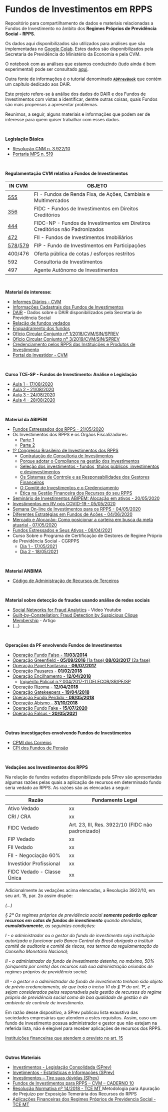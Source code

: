 # Fundos de Investimentos em RPPS

Repositório para compartilhamento de dados e materiais relacionadas a Fundos de Investimento no âmbito dos **Regimes Próprios de Previdência Social - RPPS**. 

Os dados aqui disponibilizados são utilizados para análises que são implementadas no [Google Colab](https://colab.research.google.com/notebooks/intro.ipynb#recent=true). Estes dados são disponibilizados pela Secretaria de Previdência do Ministério da Economia e pela CVM.

O notebook com as análises que estamos conduzindo (tudo ainda é bem experimental) pode ser consultado [aqui](https://colab.research.google.com/drive/1wCzkhgpybSLgVUuqCh7KqOUZt8fWWTob).

Outra fonte de informações é o tutorial denominado [**`ADPrevBook`**](https://marcosfs2006.github.io/ADPrevBook/) que contém um capítulo dedicado aos DAIR.

Este projeto refere-se à análise dos dados do DAIR e dos Fundos de Investimentos com vistas a identificar, dentre outras coisas, quais Fundos são mais propensos a apresentar problemas.

Reunimos, a seguir, alguns materiais e informações que podem ser de interesse para quem quiser trabalhar com esses dados.

</br>

**Legislação Básica**

* [Resolução CNM n. 3.922/10](https://www.bcb.gov.br/estabilidadefinanceira/exibenormativo?tipo=Resolu%C3%A7%C3%A3o&numero=3922)
* [Portaria MPS n. 519](http://sa.previdencia.gov.br/site/2018/01/PORTARIA-MPS-n%C2%BA-519-de-24ago2011-atualizada-at%C3%A9-02jan2018.pdf)   


</br>

**Regulamentação CVM relativa a Fundos de Investimentos**

IN CVM | OBJETO
-------|-------------------------------------------------------------
[555](http://www.cvm.gov.br/export/sites/cvm/legislacao/instrucoes/anexos/500/inst555.pdf)    | FI - Fundos de Renda Fixa, de Ações, Cambiais e Multimercados
[356](http://www.cvm.gov.br/export/sites/cvm/legislacao/instrucoes/anexos/300/inst356consolid.pdf)    | FIDC - Fundos de Investimentos em Direitos Creditórios
[444](http://www.cvm.gov.br/export/sites/cvm/legislacao/instrucoes/anexos/400/inst444.pdf)    | FIDC-NP - Fundos de Investimentos em Diretiros Creditórios não Padronizados
[472](http://www.cvm.gov.br/export/sites/cvm/legislacao/instrucoes/anexos/400/inst472consolid.pdf)    | FII - Fundos de Investimentos Imobiliários
[578](http://www.cvm.gov.br/export/sites/cvm/legislacao/instrucoes/anexos/500/inst578consolid.pdf)/[579](http://www.cvm.gov.br/export/sites/cvm/legislacao/instrucoes/anexos/500/inst579.pdf)| FIP - Fundo de Investimentos em Participações
400/476| Oferta pública de cotas / esforços restritos   
592 | Consultoria de Investimentos   
497 | Agente Autônomo de Investimentos   





</br>

**Material de interesse:**

* [Informes Diários - CVM](http://dados.cvm.gov.br/dataset/fi-doc-inf_diario)    
* [Informações Cadastrais dos Fundos de Investimentos](http://dados.cvm.gov.br/dataset/fie-cad)
* [DAIR](http://www.previdencia.gov.br/dados-abertos/estatisticas-e-informacoes-dos-rpps/) - Dados sobre o DAIR disponibilizados pela Secretaria de Previdência Social
* [Relação de fundos vedados](http://sa.previdencia.gov.br/site/2018/12/FUNDOS-VEDADOS-CARTEIRA-DOS-FUNDOS-21122018.pdf)    
* [Enquadramento dos fundos](http://sa.previdencia.gov.br/site/2020/03/Planilha-Consolidada031220.xlsx)   
* [Ofício Circular Conjunto nº 1/2018/CVM/SIN/SPREV](http://sa.previdencia.gov.br/site/2018/08/oc-sin-sprev-012018.pdf)    
* [Ofício Circular Conjunto nº 3/2019/CVM/SIN/SPREV](http://sa.previdencia.gov.br/site/2019/02/Oficio-Circular-CVM-SIN-SPREV-03_2019.pdf)   
* [Credenciamento pelos RPPS das Instituições e Produtos de Investimento](https://www.gov.br/previdencia/pt-br/assuntos/previdencia-no-servico-publico/investimentos-do-rpps/credenciamento-pelos-rpps-das-instituicoes-e-produtos-de-investimento)   
* [Portal do Investidor - CVM](https://www.investidor.gov.br/index.html)        

</br>

**Curso TCE-SP - Fundos de Investimento: Análise e Legislação**
* [Aula 1 - 17/08/2020](https://www.youtube.com/watch?v=XHM5rxQ_IkA)   
* [Aula 2 - 21/08/2020](https://www.youtube.com/watch?v=33EMdL-U5eY)    
* [Aula 3 - 24/08/2020](https://www.youtube.com/watch?v=fBG_JyIJJkQ)    
* [Aula 4 - 28/08/2020](https://www.youtube.com/watch?v=jHlbtzu4lzc)

</br>

**Material da ABIPEM**
* [Fundos Estressados dos RPPS - 21/05/2020](https://www.youtube.com/watch?v=rhc9g5W7228)    
* Os Investimentos dos RPPS e os Órgãos Fiscalizadores: 
  + [Parte 1](http://www.tvabipem.com.br/midia?v=KRRQJM4M4U)    
  + [Parte 2](http://www.tvabipem.com.br/midia?v=5CLCYQZ674)    
* [1º Congresso Brasileiro de Investimentos dos RPPS](http://www.tvabipem.com.br/default?g=24|63|63)    
  + [Contratação de Consultoria de Investimentos](http://www.tvabipem.com.br/midia?v=IECPZRT0EO)    
  + [Porque adotar o Compliance na gestão dos Investimentos](http://www.tvabipem.com.br/midia?v=YTPIQV0HKI)    
  + [Seleção dos investimentos - fundos, títulos públicos, investimentos e desinvestimentos](http://www.tvabipem.com.br/midia?v=HVJFC70J7Z)    
  + [Os Sistemas de Controle e as Responsabilidades dos Gestores Financeiros](http://www.tvabipem.com.br/midia?v=PYPNJQASLO)    
  + [O Comitê de Investimentos e o Credenciamento](http://www.tvabipem.com.br/midia?v=KOMEHI3RWY)    
  + [Ética na Gestão Financeira dos Recursos do seu RPPS](http://www.tvabipem.com.br/midia?v=PPWXFTFWHU)    
* [Seminário de Investimentos ABIPEM: Alocação em ativos - 20/05/2020](https://www.youtube.com/watch?v=2iYuMw-Q_BQ&t=831s)    
* [Investimentos em RV pós COVID-19 - 05/05/2020](https://www.youtube.com/watch?v=ARTfzAn8VOQ)    
* [Semana On-line de Investimentos para os RPPS - 04/05/2020](https://www.youtube.com/watch?v=qwmo6A9CAx4)    
* [Diferentes Estratégias em Fundos de Ações - 04/06/2020](https://www.youtube.com/watch?v=hgzOTevY600)
* [Mercado e Alocação: Como posicionar a carteira em busca da meta atuarial - 07/05/2020](https://www.youtube.com/watch?v=M24NN_1wxoM)
* [Fundos Estressados e Seus Ativos - 08/04/2021](https://www.youtube.com/watch?v=JJcc13YKbsE&t=3892s)   
* Curso Sobre o Programa de Certificação de Gestores de Regime Próprio de Previdência Social - CGRPPS
  + [Dia 1 - 17/05/2021](https://www.youtube.com/watch?v=sQ-fS3u_I2U)  
  + [Dia 2 - 18/05/2021](https://www.youtube.com/watch?v=Dhd9kC2Ynr8)  


</br>

**Material ANBIMA**
* [Código de Administração de Recursos de Terceiros](https://www.anbima.com.br/pt_br/autorregular/codigos/administracao-de-recursos-de-terceiros.htm)    

</br>

**Material sobre detecção de fraudes usando análise de redes sociais**

* [Social Networks for Fraud Analytics](https://youtu.be/XYk4Xtad0Bg) - Vídeo Youtube     
* [Guilt-by-Constellation: Fraud Detection by Suspicious Clique Membership](https://www.andrew.cmu.edu/user/lakoglu/pubs/Guilt-by-Constellation-FraudDetectionbySuspiciousCliqueMemberships.pdf) - Artigo    
* (...)   

</br>

**Operações da PF envolvendo Fundos de Investimentos**

* [Operação Fundo Falso - **11/03/2014**](http://www.pf.gov.br/agencia/noticias/2014/03/operacao-fundo-falso-combate-grupo-que-fraudava-fundos-de-pensao-municipais)    
* [Operação Greenfield - **05/09/2016** (1a fase) **08/03/2017** (2a fase)](https://g1.globo.com/sao-paulo/noticia/pf-realiza-2-fase-da-operacao-greenfield-que-investiga-fraudes-em-fundos-de-pensao.ghtml)   
* [Operação Papel Fantasma - **06/07/2017**](http://www.pf.gov.br/agencia/noticias/2017/07/pf-deflagra-operacao-contra-fraudes-em-previdencias-municipais)    
* [Operação Pausares - **01/02/2018**](http://www.mpf.mp.br/df/sala-de-imprensa/noticias-df/operacao-pausare-acao-do-mpf-e-da-pf-mira-organizacao-criminosa-que-agiu-no-postalis) 
* [Operação Encilhamento - **12/04/2018**](http://www.mpf.mp.br/sp/sala-de-imprensa/noticias-sp/alvos-de-denuncia-do-mpf-empresarios-viram-reus-por-fraudes-milionarias-a-institutos-municipais-de-previdencia)    
  + [Inquérito Policial n.º 004/2017-11 DELECOR/SR/PF/SP](https://www.conjur.com.br/dl/relatorio-pf-fraude-fundo-pensao.pdf)    
* [Operação Rizoma - **12/04/2018**](https://pt.wikipedia.org/wiki/Opera%C3%A7%C3%A3o_Rizoma)    
* [Operação Gatekeepers - **19/04/2018**](http://www.pf.gov.br/agencia/noticias/2018/04/pf-combate-fraudes-envolvendo-fundos-de-pensao)    
* [Operação Fundo Perdido - **08/05/2018**](https://politica.estadao.com.br/blogs/fausto-macedo/procuradoria-aponta-11-investimentos-ruinosos-no-fundo-de-pensao-dos-ferroviarios/)   
* [Operação Abismo - **31/10/2018**](http://www.previdencia.gov.br/2018/10/descoberta-fraude-em-regime-de-previdencia-de-servidores-publicos-em-pernambuco/)   
* [Operação Fundo Fake - **15/07/2020**](http://www.pf.gov.br/imprensa/noticias/2020/07-noticias-de-julho-de-2020/operacao-fundo-fake-investiga-gestoes-fraudulentas-em-fundos-de-previdencias-municipais)    
* [Operação Falsus - **20/05/2021**](https://www.gov.br/pf/pt-br/assuntos/noticias/2021/05/policia-federal-deflagra-operacao-falsus-para-apurar-possivel-pratica-de-crimes-contra-o-sistema-financeiro-nacional)   

</br>

**Outras investigações envolvendo Fundos de Investimentos**

* [CPMI dos Correios](https://www2.senado.leg.br/bdsf/handle/id/84897)   
* [CPI dos Fundos de Pensão](https://www2.camara.leg.br/atividade-legislativa/comissoes/comissoes-temporarias/parlamentar-de-inquerito/55a-legislatura/cpi-fundos-de-pensao/documentos/outros-documentos-1/relatorio-final-apresentado-em-12-04-16)



</br>

**Vedações aos Investimentos dos RPPS**

Na relação de fundos vedados disponibilizada pela SPrev são apresentadas algumas razões pelas quais a aplicação de recursos em determinado fundo seria vedado ao RPPS. As razões são as elencadas a seguir:

Razão                      |  Fundamento Legal
---------------------------|-----------------------------------------------------------------
Ativo Vedado               | xx
CRI / CRA                  | xx
FIDC Vedado                | Art. 23, III, Res. 3922/10 (FIDC não padronizado)
FIP Vedado                 | xx
FII Vedado                 | xx
FII - Negociação 60%       | xx
Investidor Profissional    | xx
FIDC Vedado - Classe Única | xx


Adicionalmente às vedações acima elencadas, a Resolução 3922/10, em seu art. 15, par. 2o assim dispõe:

_(...)_    

_§ 2º Os regimes próprios de previdência social **somente poderão aplicar recursos
em cotas de fundos de investimento** quando atendidas, **cumulativamente**, as seguintes condições:_

_I - o administrador ou o gestor do fundo de investimento seja instituição
autorizada a funcionar pelo Banco Central do Brasil obrigada a instituir comitê de auditoria e
comitê de riscos, nos termos da regulamentação do Conselho Monetário Nacional;_

_II - o administrador do fundo de investimento detenha, no máximo, 50%
(cinquenta por cento) dos recursos sob sua administração oriundos de regimes próprios de
previdência social;_

_III - o gestor e o administrador do fundo de investimento tenham sido objeto de
prévio credenciamento, de que trata o inciso VI do § 1º do art. 1º, e sejam considerados pelos
responsáveis pela gestão de recursos do regime próprio de previdência social como de boa
qualidade de gestão e de ambiente de controle de investimento._


Em razão desse dispositivo, a SPrev publicou lista exaustiva das sociedades empresárias que atendem a estes requisitos. Assim, caso um fundo de investimento possua administrador e gestor que não estejam na referida lista, não é elegível para receber aplicações de recursos dos RPPS. 

[Instituições financeiras que atendem o previsto no art. 15](http://sa.previdencia.gov.br/site/2018/12/Instituicoes-financeiras-que-atendem-o-previsto-no-art.-15.pdf)

</br>

**Outros Materiais**

* [Investimentos - Legislação Consolidada (SPrev)](http://www.previdencia.gov.br/regimes-proprios/investimentos-do-rpps/investimento-legislacao-consolidade/)    
* [Invetimentos - Estatísticas e Informações (SPrev)](http://www.previdencia.gov.br/regimes-proprios/investimentos-do-rpps/investimento-estatisticas-e-informacoes/)    
* [Investimentos – Tire suas dúvidas (SPrev)](http://www.previdencia.gov.br/regimes-proprios/investimentos-do-rpps/investimento-tire-suas-duvidas/)
* [Fundos de Investimentos para RPPS – CVM – CADERNO 10](http://sa.previdencia.gov.br/site/2016/08/CVM-Caderno-10semISBNparaimpressao.pdf)    
* [Resolução Normativa nº 14/2018 - TCE MT ](https://www.tce.mt.gov.br/conteudo/show/sid/73/cid/47023/t/Nova+metodologia+apura+preju%EDzo+por+exposi%E7%E3o+temer%E1ria+dos+recursos+do+RPPS) Metodologia para Apuração de Prejuízo por Exposição Temerária dos Recursos do RPPS
* [Aplicações Financeiras dos Regimes Próprios de Previdencia Social - TCE MT](https://www.tce.mt.gov.br/arquivos/downloads/00077163/PubliContas%C2%BFTCE-MT_Aplica%C3%A7%C3%B5esFinanceiras%20do%20RPPS%20-%20digital.pdf)
